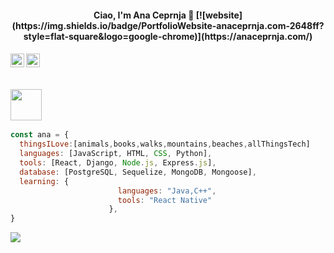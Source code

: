 <h4 align="center"> Ciao, I'm Ana Ceprnja 👋 [![website](https://img.shields.io/badge/PortfolioWebsite-anaceprnja.com-2648ff?style=flat-square&logo=google-chrome)](https://anaceprnja.com/) <h4>





<a href="https://www.linkedin.com/in/ana-ceprnja/">
  <img align="left" alt="Pawan's Linkdein" width="22px" src="https://cdn.jsdelivr.net/npm/simple-icons@v3/icons/linkedin.svg" />
</a>

<a href="https://www.instagram.com/anarnja/">
  <img align="left" alt="Pawan's Instagram" width="22px" src="https://cdn.jsdelivr.net/npm/simple-icons@v3/icons/instagram.svg" />
</a>

<br/>
<br/>

### <img src="https://media.giphy.com/media/VgCDAzcKvsR6OM0uWg/giphy.gif" width="50">  

```javascript
const ana = {
  thingsILove:[animals,books,walks,mountains,beaches,allThingsTech]
  languages: [JavaScript, HTML, CSS, Python],
  tools: [React, Django, Node.js, Express.js],
  database: [PostgreSQL, Sequelize, MongoDB, Mongoose],
  learning: {
                        languages: "Java,C++",
                        tools: "React Native"
                      },
}
```


<a href="https://github.com/AnaCeprnja">
  <img align="center" src="https://github-readme-stats.vercel.app/api/top-langs/?username=anaceprnja&theme=light&hide_langs_below=1" />
</a>


<div align="center">

</div>
